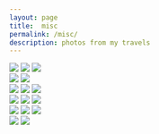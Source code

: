 ```yaml
---
layout: page
title:  misc
permalink: /misc/
description: photos from my travels
---
```

<div class="img_row">
    <img class="col one first" src="{{ site.baseurl }}/assets/img/a1.JPG">
    <img class="col one" src="{{ site.baseurl }}/assets/img/a2.jpg">
    <img class="col one last" src="{{ site.baseurl }}/assets/img/a3.JPG">
</div>

<div class="img_row">
    <img class="col two first" src="{{ site.baseurl }}/assets/img/a4.JPG">
    <img class="col one last" src="{{ site.baseurl }}/assets/img/a5.JPG">
</div>

<div class="img_row">
    <img class="col one first" src="{{ site.baseurl }}/assets/img/a6.JPG">
    <img class="col one" src="{{ site.baseurl }}/assets/img/a7.jpg">
    <img class="col one last" src="{{ site.baseurl }}/assets/img/a8.JPG">
</div>

<div class="img_row">
    <img class="col one first" src="{{ site.baseurl }}/assets/img/a9.JPG">
    <img class="col one" src="{{ site.baseurl }}/assets/img/a10.JPG">
    <img class="col one last" src="{{ site.baseurl }}/assets/img/a11.JPG">
</div>

<div class="img_row">
    <img class="col one first" src="{{ site.baseurl }}/assets/img/a12.JPG">
    <img class="col one" src="{{ site.baseurl }}/assets/img/a13.JPG">
    <img class="col one last" src="{{ site.baseurl }}/assets/img/a14.JPG">
</div>

<div class="img_row">
    <img class="col one first" src="{{ site.baseurl }}/assets/img/a15.JPG">
    <img class="col one" src="{{ site.baseurl }}/assets/img/a16.JPG">
</div>


